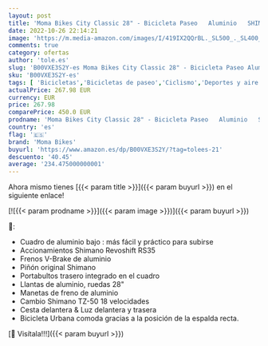 ```yaml
---
layout: post
title: 'Moma Bikes City Classic 28" - Bicicleta Paseo   Aluminio   SHIMANO 18V'
date: 2022-10-26 22:14:21
image: 'https://m.media-amazon.com/images/I/419IX2QQrBL._SL500_._SL400_.jpg'
comments: true
category: ofertas
author: 'tole.es'
slug: 'B00VXE3S2Y-es Moma Bikes City Classic 28" - Bicicleta Paseo Aluminio...'
sku: 'B00VXE3S2Y-es'
tags: [ 'Bicicletas','Bicicletas de paseo','Ciclismo','Deportes y aire libre','Ropa y equipo para deportes','bicicleta','moma bikes','🇪🇸', ]
actualPrice: 267.98 EUR
currency: EUR
price: 267.98
comparePrice: 450.0 EUR
prodname: 'Moma Bikes City Classic 28" - Bicicleta Paseo   Aluminio   SHIMANO 18V'
country: 'es'
flag: '🇪🇸'
brand: 'Moma Bikes'
buyurl: 'https://www.amazon.es/dp/B00VXE3S2Y/?tag=tolees-21'
descuento: '40.45'
average: '234.475000000001'
---
```


Ahora mismo tienes [{{< param title >}}]({{< param buyurl >}}) en el siguiente enlace!

[![{{< param prodname >}}]({{< param image >}})]({{< param buyurl >}})

🔎:

- Cuadro de aluminio bajo : más fácil y práctico para subirse
- Accionamientos Shimano Revoshift RS35
- Frenos V-Brake de aluminio
- Piñón original Shimano
- Portabultos trasero integrado en el cuadro
- Llantas de aluminio, ruedas 28"
- Manetas de freno de aluminio
- Cambio Shimano TZ-50 18 velocidades
- Cesta delantera & Luz delantera y trasera
- Bicicleta Urbana comoda gracias a la posición de la espalda recta.

[🛒 Visítala!!!]({{< param buyurl >}})
